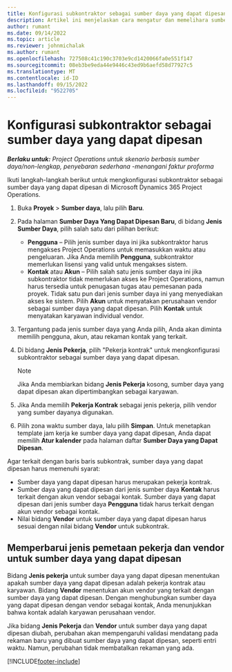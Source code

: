 ```yaml
---
title: Konfigurasi subkontraktor sebagai sumber daya yang dapat dipesan
description: Artikel ini menjelaskan cara mengatur dan memelihara sumber daya subkontraktor yang dibuat dari pengguna dan kontak dalam sistem, sehingga mereka dapat dikaitkan dengan subkontrak di Microsoft Dynamics 365 Project Operations.
author: rumant
ms.date: 09/14/2022
ms.topic: article
ms.reviewer: johnmichalak
ms.author: rumant
ms.openlocfilehash: 727508c41c190c3703e9cd1420066fa0e551f147
ms.sourcegitcommit: 08eb3be9eda44e9446c43ed9b6aefd58d77927c5
ms.translationtype: MT
ms.contentlocale: id-ID
ms.lasthandoff: 09/15/2022
ms.locfileid: "9522705"
---
```

# <a name="set-up-subcontractors-as-bookable-resources"></a>Konfigurasi subkontraktor sebagai sumber daya yang dapat dipesan

_**Berlaku untuk:** Project Operations untuk skenario berbasis sumber daya/non-lengkap, penyebaran sederhana -menangani faktur proforma_

Ikuti langkah-langkah berikut untuk mengkonfigurasi subkontraktor sebagai sumber daya yang dapat dipesan di Microsoft Dynamics 365 Project Operations.

1. Buka **Proyek** \> **Sumber daya**, lalu pilih **Baru**.
2. Pada halaman **Sumber Daya Yang Dapat Dipesan Baru**, di bidang **Jenis Sumber Daya**, pilih salah satu dari pilihan berikut:

    - **Pengguna** – Pilih jenis sumber daya ini jika subkontraktor harus mengakses Project Operations untuk memasukkan waktu atau pengeluaran. Jika Anda memilih **Pengguna**, subkontraktor memerlukan lisensi yang valid untuk mengakses sistem.
    - **Kontak** atau **Akun** – Pilih salah satu jenis sumber daya ini jika subkontraktor tidak memerlukan akses ke Project Operations, namun harus tersedia untuk penugasan tugas atau pemesanan pada proyek. Tidak satu pun dari jenis sumber daya ini yang menyediakan akses ke sistem. Pilih **Akun** untuk menyatakan perusahaan vendor sebagai sumber daya yang dapat dipesan. Pilih **Kontak** untuk menyatakan karyawan individual vendor.

3. Tergantung pada jenis sumber daya yang Anda pilih, Anda akan diminta memilih pengguna, akun, atau rekaman kontak yang terkait.
4. Di bidang **Jenis Pekerja**, pilih "Pekerja kontrak" untuk mengkonfigurasi subkontraktor sebagai sumber daya yang dapat dipesan.

    > [!NOTE]
    > Jika Anda membiarkan bidang **Jenis Pekerja** kosong, sumber daya yang dapat dipesan akan dipertimbangkan sebagai karyawan.

5. Jika Anda memilih **Pekerja Kontrak** sebagai jenis pekerja, pilih vendor yang sumber dayanya digunakan.
6. Pilih zona waktu sumber daya, lalu pilih **Simpan**. Untuk menetapkan template jam kerja ke sumber daya yang dapat dipesan, Anda dapat memilih **Atur kalender** pada halaman daftar **Sumber Daya yang Dapat Dipesan**.

Agar terkait dengan baris baris subkontrak, sumber daya yang dapat dipesan harus memenuhi syarat:

- Sumber daya yang dapat dipesan harus merupakan pekerja kontrak.
- Sumber daya yang dapat dipesan dari jenis sumber daya **Kontak** harus terkait dengan akun vendor sebagai kontak. Sumber daya yang dapat dipesan dari jenis sumber daya **Pengguna** tidak harus terkait dengan akun vendor sebagai kontak.
- Nilai bidang **Vendor** untuk sumber daya yang dapat dipesan harus sesuai dengan nilai bidang **Vendor** untuk subkontrak.

## <a name="update-the-type-of-worker-and-vendor-mapping-for-bookable-resources"></a>Memperbarui jenis pemetaan pekerja dan vendor untuk sumber daya yang dapat dipesan

Bidang **Jenis pekerja** untuk sumber daya yang dapat dipesan menentukan apakah sumber daya yang dapat dipesan adalah pekerja kontrak atau karyawan. Bidang **Vendor** menentukan akun vendor yang terkait dengan sumber daya yang dapat dipesan. Dengan menghubungkan sumber daya yang dapat dipesan dengan vendor sebagai kontak, Anda menunjukkan bahwa kontak adalah karyawan perusahaan vendor.

Jika bidang **Jenis Pekerja** dan **Vendor** untuk sumber daya yang dapat dipesan diubah, perubahan akan mempengaruhi validasi mendatang pada rekaman baru yang dibuat sumber daya yang dapat dipesan, seperti entri waktu. Namun, perubahan tidak membatalkan rekaman yang ada.

[!INCLUDE[footer-include](../../includes/footer-banner.md)]
